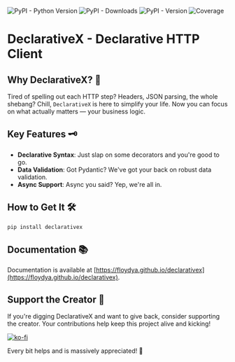![PyPI - Python Version](https://img.shields.io/pypi/pyversions/declarativex?style=for-the-badge&logo=python&logoColor=FF0077&color=FFD43B)
![PyPI - Downloads](https://img.shields.io/pypi/dw/declarativex?style=for-the-badge&link=https%3A%2F%2Fpypi.org%2Fproject%2Fdeclarativex&color=FFD43B&logoColor=FF0077&logo=ownCloud)
![PyPI - Version](https://img.shields.io/pypi/v/declarativex?style=for-the-badge&logo=pypi&color=FFD43B&logoColor=FF0077)
![Coverage](https://img.shields.io/badge/COVERAGE-100%25-FFD43B?style=for-the-badge&logo=codecov)


# DeclarativeX - Declarative HTTP Client

## Why DeclarativeX? 🤔

Tired of spelling out each HTTP step? Headers, JSON parsing, the whole shebang? Chill, `DeclarativeX` is here to
simplify your life. Now you can focus on what actually matters — your business logic.

## Key Features 🗝️

- **Declarative Syntax**: Just slap on some decorators and you're good to go.
- **Data Validation**: Got Pydantic? We've got your back on robust data validation.
- **Async Support**: Async you said? Yep, we're all in.

## How to Get It 🛠

```bash
pip install declarativex
```

## Documentation 📚

Documentation is available at [https://floydya.github.io/declarativex](https://floydya.github.io/declarativex).

## Support the Creator 🙌

If you're digging DeclarativeX and want to give back, consider supporting the creator. Your contributions help keep this
project alive and kicking!

[![ko-fi](https://ko-fi.com/img/githubbutton_sm.svg)](https://ko-fi.com/E1E2OL196)

Every bit helps and is massively appreciated! 🌟
